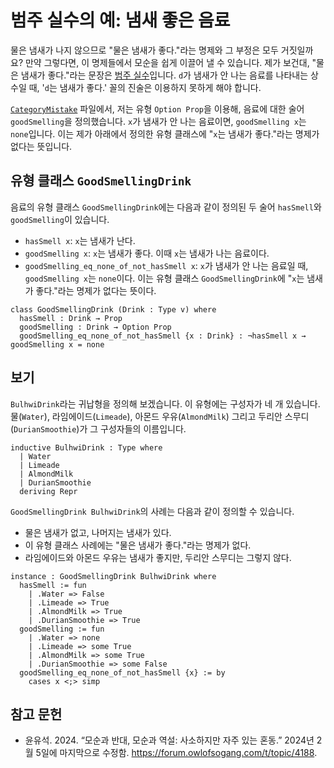 # 범주 실수의 예: 냄새 좋은 음료

물은 냄새가 나지 않으므로 "물은 냄새가 좋다."라는 명제와 그 부정은 모두 거짓일까요? 만약 그렇다면, 이 명제들에서 모순을 쉽게 이끌어 낼 수 있습니다. 제가 보건대, "물은 냄새가 좋다."라는 문장은 [범주 실수][stanford]입니다. `d`가 냄새가 안 나는 음료를 나타내는 상수일 때, '`d`는 냄새가 좋다.' 꼴의 진술은 이용하지 못하게 해야 합니다.

[`CategoryMistake`][catmis] 파일에서, 저는 유형 `Option Prop`을 이용해, 음료에 대한 술어 `goodSmelling`을 정의했습니다. `x`가 냄새가 안 나는 음료이면, `goodSmelling x`는 `none`입니다. 이는 제가 아래에서 정의한 유형 클래스에 "`x`는 냄새가 좋다."라는 명제가 없다는 뜻입니다.

## 유형 클래스 `GoodSmellingDrink`

음료의 유형 클래스 `GoodSmellingDrink`에는 다음과 같이 정의된 두 술어 `hasSmell`와 `goodSmelling`이 있습니다.

* `hasSmell x`: `x`는 냄새가 난다.
* `goodSmelling x`: `x`는 냄새가 좋다. 이때 `x`는 냄새가 나는 음료이다.
* `goodSmelling_eq_none_of_not_hasSmell x`: `x`가 냄새가 안 나는 음료일 때, `goodSmelling x`는 `none`이다. 이는 유형 클래스 `GoodSmellingDrink`에 "`x`는 냄새가 좋다."라는 명제가 없다는 뜻이다.

```lean
class GoodSmellingDrink (Drink : Type v) where
  hasSmell : Drink → Prop
  goodSmelling : Drink → Option Prop
  goodSmelling_eq_none_of_not_hasSmell {x : Drink} : ¬hasSmell x → goodSmelling x = none
```

## 보기

`BulhwiDrink`라는 귀납형을 정의해 보겠습니다. 이 유형에는 구성자가 네 개 있습니다. 물(`Water`), 라임에이드(`Limeade`), 아몬드 우유(`AlmondMilk`) 그리고 두리안 스무디(`DurianSmoothie`)가 그 구성자들의 이름입니다.

```lean
inductive BulhwiDrink : Type where
  | Water
  | Limeade
  | AlmondMilk
  | DurianSmoothie
  deriving Repr
```

`GoodSmellingDrink BulhwiDrink`의 사례는 다음과 같이 정의할 수 있습니다.

* 물은 냄새가 없고, 나머지는 냄새가 있다.
* 이 유형 클래스 사례에는 "물은 냄새가 좋다."라는 명제가 없다.
* 라임에이드와 아몬드 우유는 냄새가 좋지만, 두리안 스무디는 그렇지 않다.

```lean
instance : GoodSmellingDrink BulhwiDrink where
  hasSmell := fun
    | .Water => False
    | .Limeade => True
    | .AlmondMilk => True
    | .DurianSmoothie => True
  goodSmelling := fun
    | .Water => none
    | .Limeade => some True
    | .AlmondMilk => some True
    | .DurianSmoothie => some False
  goodSmelling_eq_none_of_not_hasSmell {x} := by
    cases x <;> simp
```

## 참고 문헌

* 윤유석. 2024. “모순과 반대, 모순과 역설: 사소하지만 자주 있는 혼동.”
2024년 2월 5일에 마지막으로 수정함.
https://forum.owlofsogang.com/t/topic/4188.

[stanford]: https://plato.stanford.edu/entries/category-mistakes/
[catmis]: ../../Notes/CategoryMistake.lean
